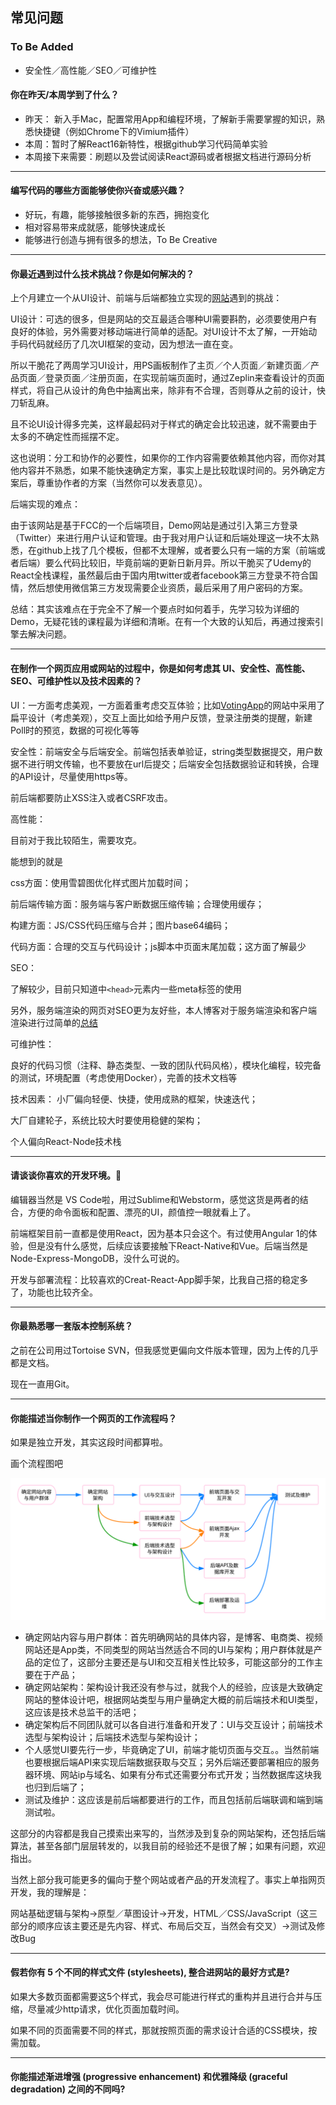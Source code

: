 ## 常见问题

### To Be Added

* 安全性／高性能／SEO／可维护性

#### 你在昨天/本周学到了什么？

* 昨天： 新入手Mac，配置常用App和编程环境，了解新手需要掌握的知识，熟悉快捷键（例如Chrome下的Vimium插件）
* 本周：暂时了解React16新特性，根据github学习代码简单实验
* 本周接下来需要：刷题以及尝试阅读React源码或者根据文档进行源码分析

---



#### 编写代码的哪些方面能够使你兴奋或感兴趣？

* 好玩，有趣，能够接触很多新的东西，拥抱变化
* 相对容易带来成就感，能够快速成长
* 能够进行创造与拥有很多的想法，To Be Creative

---

#### 你最近遇到过什么技术挑战？你是如何解决的？

上个月建立一个从UI设计、前端与后端都独立实现的[网站](http://47.95.220.98:5000/)遇到的挑战：

UI设计：可选的很多，但是网站的交互最适合哪种UI需要斟酌，必须要使用户有良好的体验，另外需要对移动端进行简单的适配。对UI设计不太了解，一开始动手码代码就经历了几次UI框架的变动，因为想法一直在变。

所以干脆花了两周学习UI设计，用PS画板制作了主页／个人页面／新建页面／产品页面／登录页面／注册页面，在实现前端页面时，通过Zeplin来查看设计的页面样式，将自己从设计的角色中抽离出来，除非有不合理，否则尊从之前的设计，快刀斩乱麻。

且不论UI设计得多完美，这样最起码对于样式的确定会比较迅速，就不需要由于太多的不确定性而摇摆不定。

这也说明：分工和协作的必要性，如果你的工作内容需要依赖其他内容，而你对其他内容并不熟悉，如果不能快速确定方案，事实上是比较耽误时间的。另外确定方案后，尊重协作者的方案（当然你可以发表意见）。



后端实现的难点：

由于该网站是基于FCC的一个后端项目，Demo网站是通过引入第三方登录（Twitter）来进行用户认证和管理。由于我对用户认证和后端处理这一块不太熟悉，在github上找了几个模板，但都不太理解，或者要么只有一端的方案（前端或者后端）要么代码比较旧，毕竟前端的更新日新月异。所以干脆买了Udemy的React全栈课程，虽然最后由于国内用twitter或者facebook第三方登录不符合国情，然后想使用微信第三方发现需要企业资质，最后采用了用户密码的方案。

总结：其实该难点在于完全不了解一个要点时如何着手，先学习较为详细的Demo，无疑花钱的课程最为详细和清晰。在有一个大致的认知后，再通过搜索引擎去解决问题。

---

#### 在制作一个网页应用或网站的过程中，你是如何考虑其 UI、安全性、高性能、SEO、可维护性以及技术因素的？

UI：一方面考虑美观，一方面着重考虑交互体验；比如[VotingApp](http://47.95.220.98:5000/)的网站中采用了扁平设计（考虑美观），交互上面比如给予用户反馈，登录注册类的提醒，新建Poll时的预览，数据的可视化等等

安全性：前端安全与后端安全。前端包括表单验证，string类型数据提交，用户数据不进行明文传输，也不要放在url后提交；后端安全包括数据验证和转换，合理的API设计，尽量使用https等。

前后端都要防止XSS注入或者CSRF攻击。



高性能：

目前对于我比较陌生，需要攻克。

能想到的就是

css方面：使用雪碧图优化样式图片加载时间；

前后端传输方面：服务端与客户断数据压缩传输；合理使用缓存；

构建方面：JS/CSS代码压缩与合并；图片base64编码；

代码方面：合理的交互与代码设计；js脚本中页面末尾加载；这方面了解最少



SEO：

了解较少，目前只知道中`<head>`元素内一些meta标签的使用

另外，服务端渲染的网页对SEO更为友好些，本人博客对于服务端渲染和客户端渲染进行过简单的[总结](http://guoxiaoyang.xyz/2017/09/10/Client_VS_ServerRouting/)



可维护性：

良好的代码习惯（注释、静态类型、一致的团队代码风格），模块化编程，较完备的测试，环境配置（考虑使用Docker），完善的技术文档等

技术因素：
小厂偏向轻便、快捷，使用成熟的框架，快速迭代；

大厂自建轮子，系统比较大时要使用稳健的架构；

个人偏向React-Node技术栈

---

#### 请谈谈你喜欢的开发环境。

编辑器当然是 VS Code啦，用过Sublime和Webstorm，感觉这货是两者的结合，方便的命令面板和配置、漂亮的UI，颜值控一眼就看上了。

前端框架目前一直都是使用React，因为基本只会这个。有过使用Angular 1的体验，但是没有什么感觉，后续应该要接触下React-Native和Vue。后端当然是Node-Express-MongoDB，没什么可说的。

开发与部署流程：比较喜欢的Creat-React-App脚手架，比我自己搭的稳定多了，功能也比较齐全。

---

#### 你最熟悉哪一套版本控制系统？

之前在公司用过Tortoise SVN，但我感觉更偏向文件版本管理，因为上传的几乎都是文档。

现在一直用Git。

---

#### 你能描述当你制作一个网页的工作流程吗？

如果是独立开发，其实这段时间都算啦。

画个流程图吧

![=网站开发流程](网站开发流程.svg)

* 确定网站内容与用户群体：首先明确网站的具体内容，是博客、电商类、视频网站还是App类，不同类型的网站当然适合不同的UI与架构；用户群体就是产品的定位了，这部分主要还是与UI和交互相关性比较多，可能这部分的工作主要在于产品；
* 确定网站架构：架构设计我还没有参与过，就我个人的经验，应该是大致确定网站的整体设计吧，根据网站类型与用户量确定大概的前后端技术和UI类型，这应该是技术总监干的活吧；
* 确定架构后不同团队就可以各自进行准备和开发了：UI与交互设计；前端技术选型与架构设计；后端技术选型与架构设计；
* 个人感觉UI要先行一步，毕竟确定了UI，前端才能切页面与交互。。当然前端也要根据后端API来实现后端数据获取与交互；另外后端还要部署相应的服务器环境、网站ip与域名、如果有分布式还需要分布式开发；当然数据库这块我也归到后端了；
* 测试及维护：这应该是前后端都要进行的工作，而且包括前后端联调和端到端测试啦。

这部分的内容都是我自己摸索出来写的，当然涉及到复杂的网站架构，还包括后端算法，甚至各部门层层转发的，以我目前的经验还不是很了解；如果有问题，欢迎指出。

当然上部分我可能更多的偏向于整个网站或者产品的开发流程了。事实上单指网页开发，我的理解是：

网站基础逻辑与架构->原型／草图设计->开发，HTML／CSS/JavaScript（这三部分的顺序应该主要还是先内容、样式、布局后交互，当然会有交叉）->测试及修改Bug

---

#### 假若你有 5 个不同的样式文件 (stylesheets), 整合进网站的最好方式是?

如果大多数页面都需要这5个样式，我会尽可能进行样式的重构并且进行合并与压缩，尽量减少http请求，优化页面加载时间。

如果不同的页面需要不同的样式，那就按照页面的需求设计合适的CSS模块，按需加载。

---

#### 你能描述渐进增强 (progressive enhancement) 和优雅降级 (graceful degradation) 之间的不同吗?






